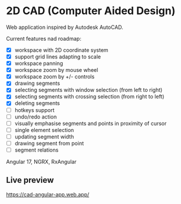 # 2D CAD (Computer Aided Design)

Web application inspired by Autodesk AutoCAD.

Current features nad roadmap:
- [x] workspace with 2D coordinate system
- [x] support grid lines adapting to scale
- [x] workspace panning
- [x] workspace zoom by mouse wheel
- [x] workspace zoom by +/- controls
- [x] drawing segments
- [x] selecting segments with window selection (from left to right)
- [x] selecting segments with crossing selection (from right to left)
- [x] deleting segments
- [ ] hotkeys support
- [ ] undo/redo action
- [ ] visually emphasise segments and points in proximity of cursor
- [ ] single element selection
- [ ] updating segment width
- [ ] drawing segment from point
- [ ] segment relations

Angular 17, NGRX, RxAngular

## Live preview

https://cad-angular-app.web.app/
